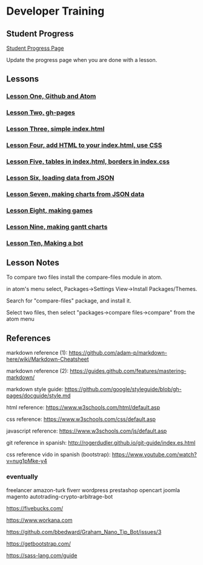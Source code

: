 # Developer Training

## Student Progress

[Student Progress Page](students.md)

Update the progress page when you are done with a lesson.

## Lessons

### [Lesson One, Github and Atom](01-lesson.md)

### [Lesson Two, gh-pages](02-lesson.md)

### [Lesson Three, simple index.html](03-lesson.md)

### [Lesson Four, add HTML to your index.html, use CSS](04-lesson.md)

### [Lesson Five, tables in index.html, borders in index.css](05-lesson.md)

### [Lesson Six, loading data from JSON](06-lesson.md)

### [Lesson Seven, making charts from JSON data](07-lesson.md)

### [Lesson Eight, making games](08-lesson.md)

### [Lesson Nine, making gantt charts](09-lesson.md)

### [Lesson Ten, Making a bot](https://github.com/lanegrologia1/lanegrologia1.github.io/blob/master/Lexicon.md)

## Lesson Notes

To compare two files install the compare-files module in atom.

in atom's menu select, Packages->Settings View->Install Packages/Themes.

Search for "compare-files" package, and install it.

Select two files, then select "packages->compare files->compare" from the atom menu

## References

markdown reference (1): https://github.com/adam-p/markdown-here/wiki/Markdown-Cheatsheet

markdown reference (2): https://guides.github.com/features/mastering-markdown/

markdown style guide: https://github.com/google/styleguide/blob/gh-pages/docguide/style.md

html reference: https://www.w3schools.com/html/default.asp

css reference: https://www.w3schools.com/css/default.asp

javascript reference: https://www.w3schools.com/js/default.asp

git reference in spanish: http://rogerdudler.github.io/git-guide/index.es.html

css reference vido in spanish (bootstrap): https://www.youtube.com/watch?v=nug1pMke-y4

### eventually
freelancer amazon-turk fiverr wordpress prestashop opencart joomla magento autotrading-crypto-arbitrage-bot

https://fivebucks.com/

https://www.workana.com

https://github.com/bbedward/Graham_Nano_Tip_Bot/issues/3

https://getbootstrap.com/

https://sass-lang.com/guide
